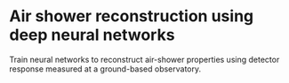 # Air shower reconstruction using deep neural networks
Train neural networks to reconstruct air-shower properties using detector response measured at a ground-based observatory.
